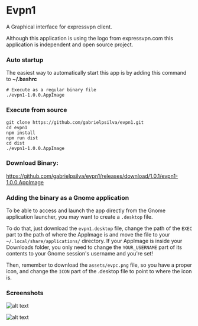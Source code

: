 # Evpn1

A Graphical interface for expressvpn client.

Although this application is using the logo from expressvpn.com this application is independent and open source project.


### Auto startup
The easiest way to automatically start this app is by adding this command to **~/.bashrc**
```shell
# Execute as a regular binary file
./evpn1-1.0.0.AppImage
```

### Execute from source
```shell
git clone https://github.com/gabrielpsilva/evpn1.git
cd evpn1
npm install
npm run dist
cd dist
./evpn1-1.0.0.AppImage
```

### Download Binary:
https://github.com/gabrielpsilva/evpn1/releases/download/1.0.1/evpn1-1.0.0.AppImage

### Adding the binary as a Gnome application

To be able to access and launch the app directly from the Gnome application launcher, you may want to create a `.desktop` file.

To do that, just download the `evpn1.desktop` file, change the path of the `EXEC` part to the path of where the AppImage is and move the file to your `~/.local/share/applications/` directory. If your AppImage is inside your Downloads folder, you only need to change the `YOUR_USERNAME` part of its contents to your Gnome session's username and you're set!

Then, remember to download the `assets/evpc.png` file, so you have a proper icon, and change the `ICON` part of the .desktop file to point to where the icon is.

### Screenshots

![alt text](https://github.com/gabrielpsilva/evpn1/blob/master/screenshots/s1.png)


![alt text](https://github.com/gabrielpsilva/evpn1/blob/master/screenshots/s3.png)
